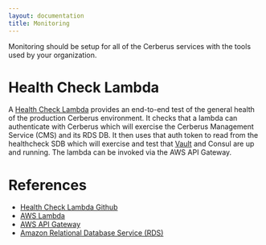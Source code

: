 ```yaml
---
layout: documentation
title: Monitoring
---
```


Monitoring should be setup for all of the Cerberus services with the tools used by your organization.

# Health Check Lambda

A [Health Check Lambda](https://github.com/Nike-Inc/cerberus-healthcheck-lambda) provides an end-to-end test of the 
general health of the production Cerberus environment. It checks that a lambda can authenticate with Cerberus which 
will exercise the Cerberus Management Service (CMS) and its RDS DB. It then uses that auth token to read from the 
healthcheck SDB which will exercise and test that [Vault](../architecture/vault) and Consul are up and 
running.  The lambda can be invoked via the AWS API Gateway.


# References

* [Health Check Lambda Github](https://github.com/Nike-Inc/cerberus-healthcheck-lambda)
* [AWS Lambda](https://aws.amazon.com/lambda/)
* [AWS API Gateway](https://aws.amazon.com/api-gateway/)
* [Amazon Relational Database Service (RDS)](https://aws.amazon.com/rds/)